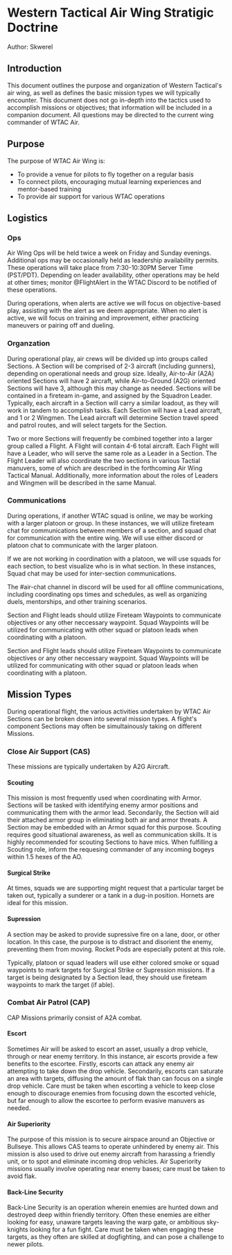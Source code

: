 # Western Tactical Air Wing Stratigic Doctrine

Author: Skwerel

## Introduction

This document outlines the purpose and organization of Western Tactical's air wing, as well as defines the basic mission types we will typically encounter. This document does not go in-depth into the tactics used to accomplish missions or objectives; that information will be included in a companion document. All questions may be directed to the current wing commander of WTAC Air.

## Purpose

The purpose of WTAC Air Wing is:
 * To provide a venue for pilots to fly together on a regular basis
 * To connect pilots, encouraging mutual learning experiences and mentor-based training
 * To provide air support for various WTAC operations

## Logistics

### Ops

Air Wing Ops will be held twice a week on Friday and Sunday evenings. Additional ops may be occasionally held as leadership availability permits. These operations will take place from 7:30-10:30PM Server Time (PST/PDT). Depending on leader availability, other operations may be held at other times; monitor @FlightAlert in the WTAC Discord to be notified of these operations.

During operations, when alerts are active we will focus on objective-based play, assisting with the alert as we deem appropriate. When no alert is active, we will focus on training and improvement, either practicing maneuvers or pairing off and dueling.

### Organzation

During operational play, air crews will be divided up into groups called Sections. A Section will be comprised of 2-3 aircraft (including gunners), depending on operational needs and group size. Ideally, Air-to-Air (A2A) oriented Sections will have 2 aircraft, while Air-to-Ground (A2G) oriented Sections will have 3, although this may change as needed. Sections will be contained in a fireteam in-game, and assigned by the Squadron Leader. Typically, each aircraft in a Section will carry a similar loadout, as they will work in tandem to accomplish tasks. Each Section will have a Lead aircraft, and 1 or 2 Wingmen. The Lead aircraft will determine Section travel speed and patrol routes, and will select targets for the Section.

Two or more Sections will frequently be combined together into a larger group called a Flight. A Flight will contain 4-6 total aircraft. Each Flight will have a Leader, who will serve the same role as a Leader in a Section. The Flight Leader will also coordinate the two sections in various Tactial manuvers, some of which are described in the forthcoming Air Wing Tactical Manual. Additionally, more information about the roles of Leaders and Wingmen will be described in the same Manual.

### Communications

During operations, if another WTAC squad is online, we may be working with a larger platoon or group. In these instances, we will utilize fireteam chat for communications between members of a section, and squad chat for communication with the entire wing. We will use either discord or platoon chat to communicate with the larger platoon.

If we are not working in coordination with a platoon, we will use squads for each section, to best visualize who is in what section. In these instances, Squad chat may be used for inter-section communications.

The #air-chat channel in discord will be used for all offline communications, including coordinating ops times and schedules, as well as organizing duels, mentorships, and other training scenarios.

Section and Flight leads should utilize Fireteam Waypoints to communicate objectives or any other neccessary waypoint. Squad Waypoints will be utilized for communicating with other squad or platoon leads when coordinating with a platoon.

Section and Flight leads should utilize Fireteam Waypoints to communicate objectives or any other neccessary waypoint. Squad Waypoints will be utilized for communicating with other squad or platoon leads when coordinating with a platoon.

## Mission Types

During operational flight, the various activities undertaken by WTAC Air Sections can be broken down into several mission types. A flight's component Sections may often be simultainously taking on different Missions.

### Close Air Support (CAS)

These missions are typically undertaken by A2G Aircraft.

#### Scouting

This mission is most frequently used when coordinating with Armor. Sections will be tasked with identifying enemy armor positions and communicating them with the armor lead. Secondarily, the Section will aid their attached armor group in eliminating both air and armor threats. A Section may be embedded with an Armor squad for this purpose. Scouting requires good situational awareness, as well as communication skills. It is highly recommended for scouting Sections to have mics. When fulfilling a Scouting role, inform the requesing commander of any incoming bogeys within 1.5 hexes of the AO.

#### Surgical Strike

At times, squads we are supporting might request that a particular target be taken out, typically a sunderer or a tank in a dug-in position. Hornets are ideal for this mission.

#### Supression

A section may be asked to provide supressive fire on a lane, door, or other location. In this case, the purpose is to distract and disorient the enemy, preventing them from moving. Rocket Pods are especially potent at this role.

Typically, platoon or squad leaders will use either colored smoke or squad waypoints to mark targets for Surgical Strike or Supression missions. If a target is being designated by a Section lead, they should use fireteam waypoints to mark the target (if able).

### Combat Air Patrol (CAP)

CAP Missions primarily consist of A2A combat.

#### Escort

Sometimes Air will be asked to escort an asset, usually a drop vehicle, through or near enemy territory. In this instance, air escorts provide a few benefits to the escortee. Firstly, escorts can attack any enemy air attempting to take down the drop vehicle. Secondarily, escorts can saturate an area with targets, diffusing the amount of flak than can focus on a single drop vehicle. Care must be taken when escorting a vehicle to keep close enough to discourage enemies from focusing down the escorted vehicle, but far enough to allow the escortee to perform evasive manuvers as needed.

#### Air Superiority

The purpose of this mission is to secure airspace around an Objective or Bullseye. This allows CAS teams to operate unhindered by enemy air. This mission is also used to drive out enemy aircraft from harassing a friendly unit, or to spot and eliminate incoming drop vehicles.  Air Superiority missions usually involve operating near enemy bases; care must be taken to avoid flak.

#### Back-Line Security

Back-Line Security is an operation wherein enemies are hunted down and destroyed deep within friendly territory. Often these enemies are either looking for easy, unaware targets leaving the warp gate, or ambitious sky-knights looking for a fun fight. Care must be taken when engaging these targets, as they often are skilled at dogfighting, and can pose a challenge to newer pilots.
